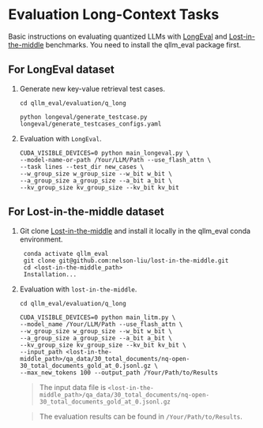 # Evaluation Long-Context Tasks
Basic instructions on evaluating quantized LLMs with [LongEval](https://github.com/DachengLi1/LongChat) and [Lost-in-the-middle](https://github.com/nelson-liu/lost-in-the-middle) benchmarks. You need to install the qllm_eval package first.

## For LongEval dataset

1. Generate new key-value retrieval test cases.
    ```
    cd qllm_eval/evaluation/q_long

    python longeval/generate_testcase.py longeval/generate_testcases_configs.yaml
    ```

2. Evaluation with `LongEval`.
    ```
    CUDA_VISIBLE_DEVICES=0 python main_longeval.py \
    --model-name-or-path /Your/LLM/Path --use_flash_attn \
    --task lines --test_dir new_cases \
    --w_group_size w_group_size --w_bit w_bit \
    --a_group_size a_group_size --a_bit a_bit \
    --kv_group_size kv_group_size --kv_bit kv_bit
    ```


## For Lost-in-the-middle dataset

1. Git clone [Lost-in-the-middle](https://github.com/nelson-liu/lost-in-the-middle) and install it locally in the qllm_eval conda environment. 
   ```
    conda activate qllm_eval
	git clone git@github.com:nelson-liu/lost-in-the-middle.git
	cd <lost-in-the-middle_path>
    Installation...
    ```

2. Evaluation with `lost-in-the-middle`.
    ```
    cd qllm_eval/evaluation/q_long

    CUDA_VISIBLE_DEVICES=0 python main_litm.py \
    --model_name /Your/LLM/Path --use_flash_attn \
    --w_group_size w_group_size --w_bit w_bit \
    --a_group_size a_group_size --a_bit a_bit \
    --kv_group_size kv_group_size --kv_bit kv_bit \
    --input_path <lost-in-the-middle_path>/qa_data/30_total_documents/nq-open-30_total_documents_gold_at_0.jsonl.gz \
    --max_new_tokens 100 --output_path /Your/Path/to/Results
    ```

    > The input data file is `<lost-in-the-middle_path>/qa_data/30_total_documents/nq-open-30_total_documents_gold_at_0.jsonl.gz`

    > The evaluation results can be found in `/Your/Path/to/Results`.
